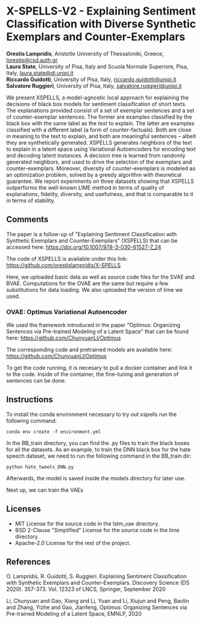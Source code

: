 # X-SPELLS-V2 - Explaining Sentiment Classification with Diverse Synthetic Exemplars and Counter-Exemplars

**Orestis Lampridis**, Aristotle University of Thessaloniki, Greece, lorestis@csd.auth.gr \
**Laura State**, University of Pisa, Italy and Scuola Normale Superiore, Pisa, Italy, laura.state@di.unipi.it \
**Riccardo Guidotti**, University of Pisa, Italy, riccardo.guidotti@unipi.it \
**Salvatore Ruggieri**, University of Pisa, Italy, salvatore.ruggieri@unipi.it 

We present XSPELLS, a model-agnostic local approach for explaining the decisions of black box models for sentiment classification of short texts. The explanations provided consist of a set of exemplar sentences and a set of counter-exemplar sentences. The former are examples classified by the black box with the same label as the text to explain. The latter are examples classified with a different label (a form of counter-factuals). Both are close in meaning to the text to explain, and both are meaningful sentences – albeit they are synthetically generated. XSPELLS generates neighbors of the text to explain in a latent space using Variational Autoencoders for encoding text and decoding latent instances. A decision tree is learned from randomly generated neighbors, and used to drive the selection of the exemplars and counter-exemplars. Moreover, diversity of counter-exemplars is modeled as an optimization problem, solved by a greedy algorithm with theoretical guarantee. We report experiments on three datasets showing that XSPELLS outperforms the well-known LIME method in terms of quality of explanations, fidelity, diversity, and usefulness, and that is comparable to it in terms of stability.

## Comments

The paper is a follow-up of "Explaining Sentiment Classification with Synthetic Exemplars and Counter-Exemplars" (XSPELLS) that can be accessed here: https://doi.org/10.1007/978-3-030-61527-7_24

The code of XSPELLS is available under this link: https://github.com/orestislampridis/X-SPELLS

Here, we uploaded basic data as well as source code files for the SVAE and BVAE. Computations for the OVAE are the same
but require a few substitutions for data loading. We also uploaded the version of lime we used.

### OVAE: Optimus Variational Autoencoder

We used the framework introduced in the paper "Optimus: Organizing Sentences via Pre-trained Modeling of a Latent Space"
that can be found here: https://github.com/ChunyuanLI/Optimus

The corresponding code and pretrained models are available here: https://github.com/ChunyuanLI/Optimus

To get the code running, it is necesary to pull a docker container and link it to the code. Inside of the container, the
fine-tuning and generation of sentences can be done.

## Instructions

To install the conda environment necessary to try out xspells run the following command:

```
conda env create -f environment.yml
```

In the BB_train directory, you can find the .py files to train the black boxes for all the datasets. As an example, to
train the DNN black box for the hate speech dataset, we need to run the following command in the BB_train dir:

```
python hate_tweets_DNN.py
```

Afterwards, the model is saved inside the models directory for later use.

Next up, we can train the VAEs

## Licenses

- MIT License for the source code in the lstm_vae directory.
- BSD 2-Clause "Simplified" License for the source code in the lime directory.
- Apache-2.0 License for the rest of the project.

## References

O. Lampridis, R. Guidotti, S. Ruggieri. Explaining Sentiment Classification with Synthetic Exemplars and
Counter-Exemplars. Discovery Science (DS 2020). 357-373. Vol. 12323 of LNCS, Springer, September 2020

Li, Chunyuan and Gao, Xiang and Li, Yuan and Li, Xiujun and Peng, Baolin and Zhang, Yizhe and Gao, Jianfeng, Optimus:
Organizing Sentences via Pre-trained Modeling of a Latent Space, EMNLP, 2020
